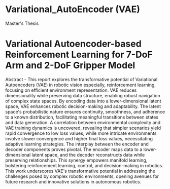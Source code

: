 # Variational_AutoEncoder (VAE)
Master's Thesis

# Variational Autoencoder-based Reinforcement Learning for 7-DoF Arm and 2-DoF Gripper Model  

Abstract - This report explores the transformative potential of Variational Autoencoders (VAE) in robotic vision especially, reinforcement learning, focusing on efficient environment representation. VAE reduces dimensionality while preserving data structure, enabling robust navigation of complex state spaces. By encoding data into a lower-dimensional latent space, VAE enhances robotic decision-making and adaptability. The latent space's probabilistic nature ensures continuity, smoothness, and adherence to a known distribution, facilitating meaningful transitions between states and data generation. A correlation between environmental complexity and VAE training dynamics is uncovered, revealing that simpler scenarios yield rapid convergence to low loss values, while more intricate environments involve slower convergence and higher final loss values, necessitating adaptive learning strategies. The interplay between the encoder and decoder components proves pivotal. The encoder maps data to a lower-dimensional latent space, and the decoder reconstructs data while preserving relationships. This synergy empowers manifold learning, bolstering reinforcement learning, control, and decision-making in robotics. This work underscores VAE's transformative potential in addressing the challenges posed by complex robotic environments, opening avenues for future research and innovative solutions in autonomous robotics. 
